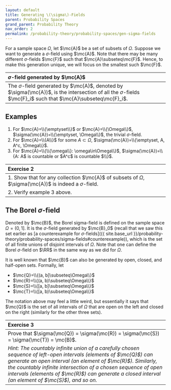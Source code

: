 ```yaml
---
layout: default
title: Generating \(\sigma\)-Fields
parent: Probability Spaces
grand_parent: Probability Theory
nav_order: 2
permalink: /probability-theory/probability-spaces/gen-sigma-fields
---
```


For a sample space $\Omega$, let $\mc{A}$ be a set of subsets of $\Omega$. Suppose we want to generate a $\sigma$-field using $\mc{A}$. Note that there may be many different $\sigma$-fields $\mc{F}$ such that $\mc{A}\subseteq\mc{F}$. Hence, to make this generation unique, we will focus on the smallest such $\mc{F}$.

| <span class="fs-4 text-green-100">$\sigma$-field generated by $\mc{A}$</span> |
|:---------------|
| The $\sigma$-field generated by $\mc{A}$, denoted by <span class="text-purple-000">$\sigma(\mc{A})$</span>, is the intersection of all the $\sigma$-fields $\mc{F}_i$ such that $\mc{A}\subseteq\mc{F}_i$. |

## Examples
1. For $\mc{A}=\\{\emptyset\\}$ or $\mc{A}=\\{\Omega\\}$, $\sigma(\mc{A})=\\{\emptyset, \Omega\\}$, the trivial $\sigma$-field.
2. For $\mc{A}=\\{A\\}$ for some $A\subset\Omega$, $\sigma(\mc{A})=\\{\emptyset, A, A^c, \Omega\\}$.
3. For $\mc{A}=\\{\\{\omega\\}: \omega\in\Omega\\}$, $\sigma(\mc{A})=\\{A: A$ is countable or $A^c$ is countable $\\}$.

| <span class="fs-4 text-green-100">Exercise 2</span> |
|:---------------|
| 1. Show that for any collection $\mc{A}$ of subsets of $\Omega$, $\sigma(\mc{A})$ is indeed a $\sigma$-field. |
| 2. Verify example 3 above. |

## The Borel $\sigma$-field
Denoted by <span class="text-purple-000">$\mc{B}$</span>, the Borel sigma-field is defined on the sample space $\Omega=(0,1]$. It is the <span class="text-purple-000">$\sigma$-field generated by $\mc{B}_0$</span> (recall that we saw this set earlier as [a counterexample for $\sigma$-fields]({{ site.base_url }}/probability-theory/probability-spaces/sigma-fields#counterexample)), which is the set of all finite unions of disjoint intervals of $\Omega$. Note that one can define the Borel $\sigma$-field on $\RR$ in the same way as we did for $\Omega$.

It is well known that <span class="text-purple-000">$\mc{B}$ can also be generated by open, closed, and half-open sets</span>. Formally, let
- $\mc{Q}=\\{(a, b]\subseteq\Omega\\}$
- $\mc{R}=\\{(a, b)\subseteq\Omega\\}$
- $\mc{S}=\\{[a, b]\subseteq\Omega\\}$
- $\mc{T}=\\{[a, b)\subseteq\Omega\\}$

The notation above may feel a little weird, but essentially it says that $\mc{Q}$ is the set of all intervals of $\Omega$ that are open on the left and closed on the right (similarly for the other three sets).

| <span class="fs-4 text-green-100">Exercise 3</span> |
|:---------------|
| Prove that $\sigma(\mc{Q}) = \sigma(\mc{R}) = \sigma(\mc{S}) = \sigma(\mc{T}) = \mc{B}$. |
| *<span class="text-purple-000">Hint:</span> The countably infinite union of a carefully chosen sequence of left-open intervals (elements of $\mc{Q}$) can generate an open interval (an element of $\mc{R}$). Similarly, the countably infinite intersection of a chosen sequence of open intervals (elements of $\mc{R}$) can generate a closed interval (an element of $\mc{S}$), and so on.* |
